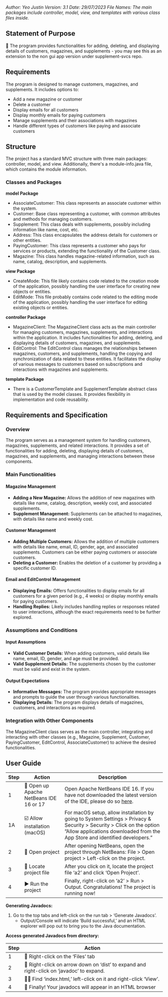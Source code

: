 *Author: Yeo Justin*
*Version: 3.1*
*Date: 29/07/2023*
*File Names: The main packages include controller, model, view, and templates with various class files inside.*

## Statement of Purpose
🚀 The program provides functionalities for adding, deleting, and displaying details of customers, magazines, and supplements - you may see this as an extension to the non gui app version under supplement-svcs repo.

## Requirements

The program is designed to manage customers, magazines, and supplements. It includes options to:

- Add a new magazine or customer
- Delete a customer
- Display emails for all customers
- Display monthly emails for paying customers
- Manage supplements and their associations with magazines
- Handle different types of customers like paying and associate customers

## Structure

The project has a standard MVC structure with three main packages: controller, model, and view. Additionally, there's a module-info.java file, which contains the module information.

### Classes and Packages

**model Package**
- AssociateCustomer: This class represents an associate customer within the system.
- Customer: Base class representing a customer, with common attributes and methods for managing customers.
- Supplement: This class deals with supplements, possibly including information like name, cost, etc.
- Address: This class encapsulates the address details for customers or other entities.
- PayingCustomer: This class represents a customer who pays for services or products, extending the functionality of the Customer class.
- Magazine: This class handles magazine-related information, such as name, catalog, description, and supplements.

**view Package**
- CreateMode: This file likely contains code related to the creation mode of the application, possibly handling the user interface for creating new objects or entities.
- EditMode: This file probably contains code related to the editing mode of the application, possibly handling the user interface for editing existing objects or entities.

**controller Package**
- MagazineClient: The MagazineClient class acts as the main controller for managing customers, magazines, supplements, and interactions within the application. It includes functionalities for adding, deleting, and displaying details of customers, magazines, and supplements.
- EditControl: The EditControl class manages the relationships between magazines, customers, and supplements, handling the copying and synchronization of data related to these entities. It facilitates the display of various messages to customers based on subscriptions and interactions with magazines and supplements.

**template Package**
- There is a CustomerTemplate and SupplementTemplate abstract class that is used by the model classes. It provides flexibility in implementation and code reusability.


## Requirements and Specification

### Overview
The program serves as a management system for handling customers, magazines, supplements, and related interactions. It provides a set of functionalities for adding, deleting, displaying details of customers, magazines, and supplements, and managing interactions between these components.

### Main Functionalities

#### Magazine Management
- **Adding a New Magazine:** Allows the addition of new magazines with details like name, catalog, description, weekly cost, and associated supplements.
- **Supplement Management:** Supplements can be attached to magazines, with details like name and weekly cost.

#### Customer Management
- **Adding Multiple Customers:** Allows the addition of multiple customers with details like name, email, ID, gender, age, and associated supplements. Customers can be either paying customers or associate customers.
- **Deleting a Customer:** Enables the deletion of a customer by providing a specific customer ID.

#### Email and EditControl Management
- **Displaying Emails:** Offers functionalities to display emails for all customers for a given period (e.g., 4 weeks) or display monthly emails for paying customers.
- **Handling Replies:** Likely includes handling replies or responses related to user interactions, although the exact requirements need to be further explored.

### Assumptions and Conditions

#### Input Assumptions
- **Valid Customer Details:** When adding customers, valid details like name, email, ID, gender, and age must be provided.
- **Valid Supplement Details:** The supplements chosen by the customer must be valid and exist in the system.

#### Output Expectations
- **Informative Messages:** The program provides appropriate messages and prompts to guide the user through various functionalities.
- **Displaying Details:** The program displays details of magazines, customers, and interactions as required.

### Integration with Other Components

The MagazineClient class serves as the main controller, integrating and interacting with other classes (e.g., Magazine, Supplement, Customer, PayingCustomer, EditControl, AssociateCustomer) to achieve the desired functionalities.

## User Guide

| **Step** | **Action** | **Description** |
|----------|------------|-----------------|
| 1        | 🚀 Open up Apache NetBeans IDE 16 or 17 | Open Apache NetBeans IDE 16. If you have not downloaded the latest version of the IDE, please do so [here](https://netbeans.apache.org/download/nb17/index.html). |
| 1A       | ☑️ Allow installation (macOS) | For macOS setup, allow installation by going to System Settings > Privacy & Security > Security > Click on the option ”Allow applications downloaded from the App Store and identified developers.” |
| 2        | 📂 Open project | After opening NetBeans, open the project through NetBeans: File > Open project > Left-click on the project. |
| 3        | 🧭 Locate project file | After you click on it, locate the project file ‘a2’ and click ‘Open Project’. |
| 4        | ▶️ Run the project | Finally, right-click on ‘a2’ > Run > Output. Congratulations! The project is running now! |

**Generating Javadocs:**

1. Go to the top tabs and left-click on the run tab > ‘Generate Javadocs’.
   - Output/Console will indicate ‘Build successful,’ and an HTML explorer will pop out to bring you to the Java documentation.

**Access generated Javadocs from directory:**

| **Step** | **Action** |
|----------|------------|
| 1        | 📂 Right-click on the ‘Files’ tab | Right-click on the ‘Files’ tab in the project finder window on NetBeans. Locate ‘a2’ (Project name). |
| 2        | 📂 Right-click on arrow down on ‘dist’ to expand and right-click on ‘javadoc’ to expand. |
| 3        | 🕵️‍♂️ Find ‘index.html,’ left-click on it and right-click ‘View’. |
| 4        | 📖 Finally! Your javadocs will appear in an HTML browser |
